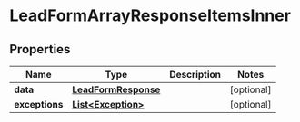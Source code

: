 

# LeadFormArrayResponseItemsInner

## Properties

Name | Type | Description | Notes
------------ | ------------- | ------------- | -------------
**data** | [**LeadFormResponse**](LeadFormResponse.md) |  |  [optional]
**exceptions** | [**List&lt;Exception&gt;**](Exception.md) |  |  [optional]




